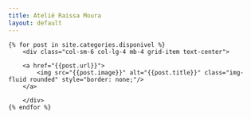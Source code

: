 ```yaml
---
title: Ateliê Raissa Moura
layout: default
---
```




  <div class="grid mx-auto" data-masonry='{"percentPosition": true }'>
  
    {% for post in site.categories.disponivel %}
		<div class="col-sm-6 col-lg-4 mb-4 grid-item text-center">
		
		<a href="{{post.url}}">
			<img src="{{post.image}}" alt="{{post.title}}" class="img-fluid rounded" style="border: none;"/>
		</a>
		
		</div>
    {% endfor %}
  </div>